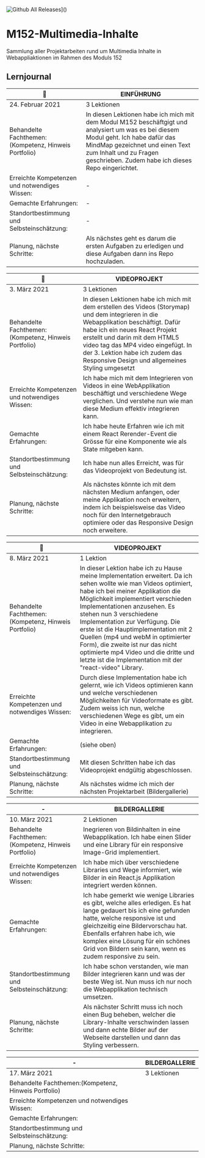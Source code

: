 ![Github All Releases](https://64.media.tumblr.com/15fdc543e64a00f21c44e6a0ae3196dc/tumblr_n04202tC3J1t15s0lo5_500.gif)]()

# M152-Multimedia-Inhalte
Sammlung aller Projektarbeiten rund um Multimedia Inhalte in Webappliaktionen im Rahmen des Moduls 152

## Lernjournal

| 📄 | EINFÜHRUNG |
| --- | --- |
| 24. Februar 2021 | 3 Lektionen |
| Behandelte Fachthemen:(Kompetenz, Hinweis Portfolio) | In diesen Lektionen habe ich mich mit dem Modul M152 beschäftgigt und analysiert um was es bei diesem Modul geht. Ich habe dafür das MindMap gezeichnet und einen Text zum Inhalt und zu Fragen geschrieben. Zudem habe ich dieses Repo eingerichtet. |
| Erreichte Kompetenzen und notwendiges Wissen: | - |
| Gemachte Erfahrungen: | - |
| Standortbestimmung und Selbsteinschätzung: | - |
| Planung, nächste Schritte: | Als nächstes geht es darum die ersten Aufgaben zu erledigen und diese Aufgaben dann ins Repo hochzuladen. |

| 🎥 | VIDEOPROJEKT |
| --- | --- |
| 3. März 2021 | 3 Lektionen |
| Behandelte Fachthemen:(Kompetenz, Hinweis Portfolio) | In diesen Lektionen habe ich mich mit dem erstellen des Videos (Storymap) und dem integrieren in die Webapplikation beschäftigt. Dafür habe ich ein neues React Projekt erstellt und darin mit dem HTML5 video tag das MP4 video eingefügt. In der 3. Lektion habe ich zudem das Responsive Design und allgemeines Styling umgesetzt |
| Erreichte Kompetenzen und notwendiges Wissen: | Ich habe mich mit dem Integrieren von Videos in eine WebApplikation beschäftigt und verschiedene Wege verglichen. Und verstehe nun wie man diese Medium effektiv integrieren kann. |
| Gemachte Erfahrungen: | Ich habe heute Erfahren wie ich mit einem React Rerender-Event die Grösse für eine Komponente wie als State mitgeben kann. |
| Standortbestimmung und Selbsteinschätzung: | Ich habe nun alles Erreicht, was für das Videoprojekt von Bedeutung ist. |
| Planung, nächste Schritte: | Als nächstes könnte ich mit dem nächsten Medium anfangen, oder meine Applikation noch erweitern, indem ich beispielsweise das Video noch für den Internetgebrauch optimiere oder das Responsive Design noch erweitere. |

| 🎥 | VIDEOPROJEKT |
| --- | --- |
| 8. März 2021 | 1 Lektion |
| Behandelte Fachthemen:(Kompetenz, Hinweis Portfolio) | In dieser Lektion habe ich zu Hause meine Implementation erweitert. Da ich sehen wollte wie man Videos optimiert, habe ich bei meiner Applikation die Möglichkeit implementiert verschieden Implementationen anzusehen. Es stehen nun 3 verschiedene Implementation zur Verfügung. Die erste ist die Hauptimplementation mit 2 Quellen (mp4 und webM in optimierter Form), die zweite ist nur das nicht optimierte mp4 Video und die dritte und letzte ist die Implementation mit der "react-video" Library. |
| Erreichte Kompetenzen und notwendiges Wissen: | Durch diese Implementation habe ich gelernt, wie ich Videos optimieren kann und welche verschiedenen Möglichkeiten für Videoformate es gibt. Zudem weiss ich nun, welche verschiedenen Wege es gibt, um ein Video in eine Webapplikation zu integrieren. |
| Gemachte Erfahrungen: | (siehe oben) |
| Standortbestimmung und Selbsteinschätzung: | Mit diesen Schritten habe ich das Videoprojekt endgültig abgeschlossen. |
| Planung, nächste Schritte: | Als nächstes widme ich mich der nächsten Projektarbeit (Bildergallerie) |

| - | BILDERGALLERIE |
| --- | --- |
| 10. März 2021 | 2 Lektionen |
| Behandelte Fachthemen:(Kompetenz, Hinweis Portfolio) | Inegrieren von Bildinhalten in eine Webapplikation. Ich habe einen Slider und eine Library für ein responsive Image-Grid implementiert. |
| Erreichte Kompetenzen und notwendiges Wissen: | Ich habe mich über verschiedene Libraries und Wege informiert, wie Bilder in ein React.js Applikation integriert werden können. |
| Gemachte Erfahrungen: | Ich habe gemerkt wie wenige Libraries es gibt, welche alles erledigen. Es hat lange gedauert bis ich eine gefunden hatte, welche responsive ist und gleichzeitig eine Bildervorschau hat. Ebenfalls erfahren habe ich, wie komplex eine Lösung für ein schönes Grid von Bildern sein kann, wenn es zudem responsive zu sein. |
| Standortbestimmung und Selbsteinschätzung: | Ich habe schon verstanden, wie man Bilder integrieren kann und was der beste Weg ist. Nun muss ich nur noch die Webapplikation technisch umsetzen. |
| Planung, nächste Schritte: | Als nächster Schritt muss ich noch einen Bug beheben, welcher die Library-Inhalte verschwinden lassen und dann echte Bilder auf der Webseite darstellen und dann das Styling verbessern. |

| - | BILDERGALLERIE |
| --- | --- |
| 17. März 2021 | 3 Lektionen |
| Behandelte Fachthemen:(Kompetenz, Hinweis Portfolio) | |
| Erreichte Kompetenzen und notwendiges Wissen: | |
| Gemachte Erfahrungen: | |
| Standortbestimmung und Selbsteinschätzung: | |
| Planung, nächste Schritte: | |
